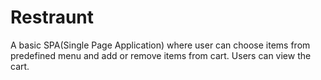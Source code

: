 # Restraunt
A basic SPA(Single Page Application) where user can choose items from predefined menu and add or remove items from cart. Users can view the cart.

